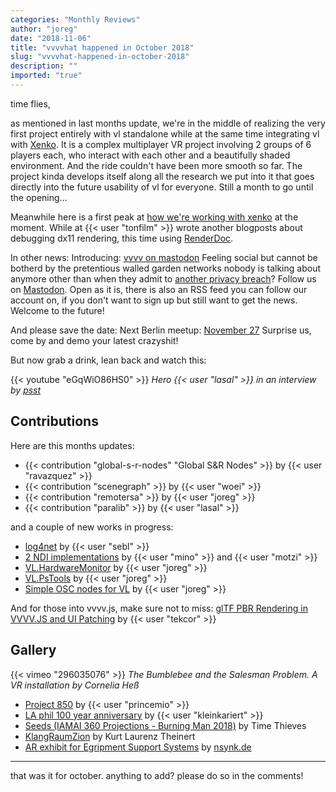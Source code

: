 ```yaml
---
categories: "Monthly Reviews"
author: "joreg"
date: "2018-11-06"
title: "vvvvhat happened in October 2018"
slug: "vvvvhat-happened-in-october-2018"
description: ""
imported: "true"
---
```



time flies,

as mentioned in last months update, we're in the middle of realizing the very first project entirely with vl standalone while at the same time integrating vl with [Xenko](http://xenko.com/). It is a complex multiplayer VR project involving 2 groups of 6 players each, who interact with each other and a beautifully shaded environment. And the ride couldn't have been more smooth so far. The project kinda develops itself along all the research we put into it that goes directly into the future usability of vl for everyone. Still a month to go until the opening...

Meanwhile here is a first peak at [how we're working with xenko](/blog/2018/vl-xenko-3d-engine-update-1) at the moment. While at {{< user "tonfilm" >}} wrote another blogposts about debugging dx11 rendering, this time using [RenderDoc](/blog/2018/debug-dx11-frames-with-renderdoc).

In other news: Introducing: [vvvv on mastodon](https://mastodon.xyz/@vvvv)
Feeling social but cannot be botherd by the pretentious walled garden networks nobody is talking about anymore other than when they admit to [another privacy breach](https://www.theverge.com/2018/10/12/17968302/facebook-hacker-personal-details-29-million-accounts)? Follow us on [Mastodon](https://en.wikipedia.org/wiki/Mastodon_(software)). Open as it is, there is also an RSS feed you can follow our account on, if you don't want to sign up but still want to get the news. Welcome to the future!

And please save the date:
Next Berlin meetup: [November 27](https://gettogether.community/events/210/vvvv-berlin-meetup-6) Surprise us, come by and demo your latest crazyshit!

But now grab a drink, lean back and watch this:

{{< youtube "eGqWiO86HS0" >}}
*Hero {{< user "lasal" >}} in an interview by [psst](http://www.psst.one/)*

## Contributions

<!--{SPLIT()}-->
Here are this months updates:
* {{< contribution "global-s-r-nodes" "Global S&R Nodes" >}} by {{< user "ravazquez" >}}
* {{< contribution "scenegraph" >}} by {{< user "woei" >}}
* {{< contribution "remotersa" >}} by {{< user "joreg" >}}
* {{< contribution "paralib" >}} by {{< user "lasal" >}}
<!--~~~-->
and a couple of new works in progress:
* [log4net](https://discourse.vvvv.org/t/log4net-log-app-crashes/16823) by {{< user "sebl" >}}
* [2 NDI implementations](https://discourse.vvvv.org/t/vl-ndi/16733) by {{< user "mino" >}} and {{< user "motzi" >}}
* [VL.HardwareMonitor](https://github.com/vvvv/VL.HardwareMonitor) by {{< user "joreg" >}}
* [VL.PsTools](https://discourse.vvvv.org/t/vl-pstools/16879/2) by {{< user "joreg" >}}
* [Simple OSC nodes for VL](https://discourse.vvvv.org/t/simple-osc-nodes/16796) by {{< user "joreg" >}}
<!--{SPLIT}-->

And for those into vvvv.js, make sure not to miss: [glTF PBR Rendering in VVVV.JS and UI Patching](/blog/2018/gltf-pbr-rendering-in-vvvv.js-and-ui-patching) by {{< user "tekcor" >}}


## Gallery

{{< vimeo "296035076" >}}
*The Bumblebee and the Salesman Problem. A VR installation by Cornelia Heß*

* [Project 850](/blog/project-850) by {{< user "princemio" >}}
* [LA phil 100 year anniversary](/blog/2018/la-phil-100-year-anniversary) by {{< user "kleinkariert" >}}
* [Seeds (IAMAI 360 Projections - Burning Man 2018)](https://vimeo.com/295974859) by Time Thieves
* [KlangRaumZion](https://vimeo.com/296718541) by Kurt Laurenz Theinert
* [AR exhibit for Egripment Support Systems](https://vimeo.com/293954597) by [nsynk.de](https://nsynk.de)

---

that was it for october. anything to add? please do so in the comments!